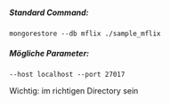 ##### Standard Command:
```
mongorestore --db mflix ./sample_mflix
```
##### Mögliche Parameter:
```
--host localhost --port 27017
```

Wichtig: im richtigen Directory sein